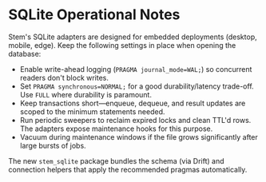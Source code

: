 # SQLite Operational Notes

Stem's SQLite adapters are designed for embedded deployments (desktop, mobile, edge). Keep the following settings in place when opening the database:

- Enable write-ahead logging (`PRAGMA journal_mode=WAL;`) so concurrent readers don't block writes.
- Set `PRAGMA synchronous=NORMAL;` for a good durability/latency trade-off. Use `FULL` where durability is paramount.
- Keep transactions short—enqueue, dequeue, and result updates are scoped to the minimum statements needed.
- Run periodic sweepers to reclaim expired locks and clean TTL'd rows. The adapters expose maintenance hooks for this purpose.
- Vacuum during maintenance windows if the file grows significantly after large bursts of jobs.

The new `stem_sqlite` package bundles the schema (via Drift) and connection helpers that apply the recommended pragmas automatically.

